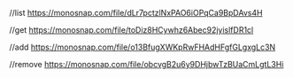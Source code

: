 //list
https://monosnap.com/file/dLr7pctzlNxPAO6iOPqCa9BpDAvs4H

//get
https://monosnap.com/file/toDiz8HCywhz6Abec92jyislfDR1cl

//add
https://monosnap.com/file/o13BfugXWKpRwFHAdHFgfGLgxgLc3N

//remove
https://monosnap.com/file/obcvgB2u6y9DHjbwTzBUaCmLgtL3Hi
